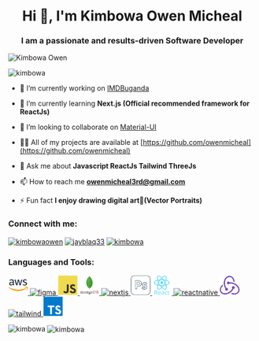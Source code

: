 <h1 align="center">Hi 👋, I'm Kimbowa Owen Micheal</h1>
<h3 align="center">I am a passionate and results-driven Software Developer</h3>


![Kimbowa Owen](https://github.com/user-attachments/assets/8bbd36ee-6461-4447-8377-0c0e5cafa920)

<p align="left"> <img src="https://komarev.com/ghpvc/?username=kimbowa&label=Profile%20views&color=0e75b6&style=flat" alt="kimbowa" /> </p>

- 🔭 I’m currently working on [IMDBuganda](http://imdbuganda.najjisoft.com)

- 🌱 I’m currently learning **Next.js (Official recommended framework for ReactJs)**

- 👯 I’m looking to collaborate on [Material-UI](httpshttp://github.com/mui/material-ui)

- 👨‍💻 All of my projects are available at [https://github.com/owenmicheal](https://github.com/owenmicheal)

- 💬 Ask me about **Javascript ReactJs Tailwind ThreeJs**

- 📫 How to reach me **owenmicheal3rd@gmail.com**

- ⚡ Fun fact **I enjoy drawing digital art🎨(Vector Portraits)**

<h3 align="left">Connect with me:</h3>
<p align="left">
<a href="https://linkedin.com/in/kimbowaowen" target="blank"><img align="center" src="https://raw.githubusercontent.com/rahuldkjain/github-profile-readme-generator/master/src/images/icons/Social/linked-in-alt.svg" alt="kimbowaowen" height="30" width="40" /></a>
<a href="https://instagram.com/jayblaq33" target="blank"><img align="center" src="https://raw.githubusercontent.com/rahuldkjain/github-profile-readme-generator/master/src/images/icons/Social/instagram.svg" alt="jayblaq33" height="30" width="40" /></a>
<a href="https://dribbble.com/kimbowa" target="blank"><img align="center" src="https://raw.githubusercontent.com/rahuldkjain/github-profile-readme-generator/master/src/images/icons/Social/dribbble.svg" alt="kimbowa" height="30" width="40" /></a>
</p>

<h3 align="left">Languages and Tools:</h3>
<p align="left"> <a href="https://aws.amazon.com" target="_blank" rel="noreferrer"> <img src="https://raw.githubusercontent.com/devicons/devicon/master/icons/amazonwebservices/amazonwebservices-original-wordmark.svg" alt="aws" width="40" height="40"/> </a> <a href="https://www.figma.com/" target="_blank" rel="noreferrer"> <img src="https://www.vectorlogo.zone/logos/figma/figma-icon.svg" alt="figma" width="40" height="40"/> </a> <a href="https://developer.mozilla.org/en-US/docs/Web/JavaScript" target="_blank" rel="noreferrer"> <img src="https://raw.githubusercontent.com/devicons/devicon/master/icons/javascript/javascript-original.svg" alt="javascript" width="40" height="40"/> </a> <a href="https://www.mongodb.com/" target="_blank" rel="noreferrer"> <img src="https://raw.githubusercontent.com/devicons/devicon/master/icons/mongodb/mongodb-original-wordmark.svg" alt="mongodb" width="40" height="40"/> </a> <a href="https://nextjs.org/" target="_blank" rel="noreferrer"> <img src="https://cdn.worldvectorlogo.com/logos/nextjs-2.svg" alt="nextjs" width="40" height="40"/> </a> <a href="https://www.photoshop.com/en" target="_blank" rel="noreferrer"> <img src="https://raw.githubusercontent.com/devicons/devicon/master/icons/photoshop/photoshop-line.svg" alt="photoshop" width="40" height="40"/> </a> <a href="https://reactjs.org/" target="_blank" rel="noreferrer"> <img src="https://raw.githubusercontent.com/devicons/devicon/master/icons/react/react-original-wordmark.svg" alt="react" width="40" height="40"/> </a> <a href="https://reactnative.dev/" target="_blank" rel="noreferrer"> <img src="https://reactnative.dev/img/header_logo.svg" alt="reactnative" width="40" height="40"/> </a> <a href="https://redux.js.org" target="_blank" rel="noreferrer"> <img src="https://raw.githubusercontent.com/devicons/devicon/master/icons/redux/redux-original.svg" alt="redux" width="40" height="40"/> </a> <a href="https://tailwindcss.com/" target="_blank" rel="noreferrer"> <img src="https://www.vectorlogo.zone/logos/tailwindcss/tailwindcss-icon.svg" alt="tailwind" width="40" height="40"/> </a> <a href="https://www.typescriptlang.org/" target="_blank" rel="noreferrer"> <img src="https://raw.githubusercontent.com/devicons/devicon/master/icons/typescript/typescript-original.svg" alt="typescript" width="40" height="40"/> </a> </p>

<p><img align="left" src="https://github-readme-stats.vercel.app/api/top-langs?username=kimbowa&show_icons=true&locale=en&layout=compact" alt="kimbowa" /></p>

<p>&nbsp;<img align="center" src="https://github-readme-stats.vercel.app/api?username=kimbowa&show_icons=true&locale=en" alt="kimbowa" /></p>

